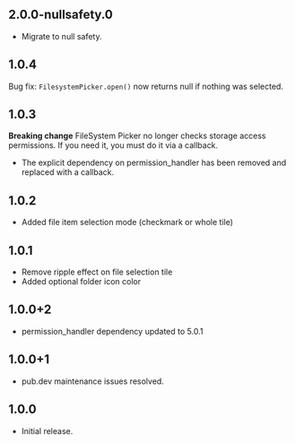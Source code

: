 ## 2.0.0-nullsafety.0

* Migrate to null safety.

## 1.0.4

Bug fix: `FilesystemPicker.open()` now returns null if nothing was selected.

## 1.0.3

**Breaking change**
FileSystem Picker no longer checks storage access permissions. If you need it, you must do it via a callback.

* The explicit dependency on permission_handler has been removed and replaced with a callback.

## 1.0.2

* Added file item selection mode (checkmark or whole tile)

## 1.0.1

* Remove ripple effect on file selection tile
* Added optional folder icon color

## 1.0.0+2

* permission_handler dependency updated to 5.0.1

## 1.0.0+1

* pub.dev maintenance issues resolved.

## 1.0.0

* Initial release.
